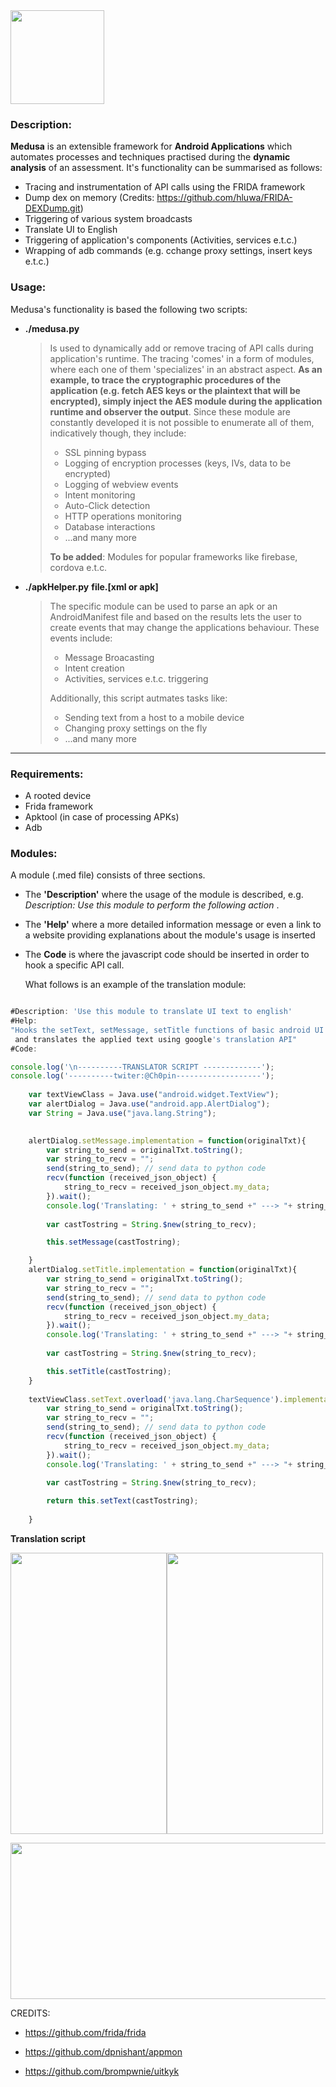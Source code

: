 

<img src="https://raw.githubusercontent.com/Ch0pin/medusa/master/libraries/logo.png" width="150" height="150">

### Description:

**Medusa** is an extensible framework for **Android Applications** which automates processes and techniques practised during the **dynamic analysis** of an assessment.  It's functionality can be summarised as follows:

- Tracing and instrumentation of API calls using the FRIDA framework
- Dump dex on memory (Credits: https://github.com/hluwa/FRIDA-DEXDump.git)
- Triggering of various system broadcasts
- Translate UI to English
- Triggering of application's components (Activities, services e.t.c.)
- Wrapping of adb commands (e.g. cchange proxy settings, insert keys e.t.c.)



### Usage:

Medusa's functionality is based the following two scripts:

- **./medusa.py** 

  > Is used to dynamically add or remove tracing of API calls during application's runtime. The tracing 'comes' in a form of modules, where each one of them 'specializes' in an abstract aspect. **As an example, to trace the cryptographic procedures of the application (e.g.  fetch AES keys or the plaintext that will be encrypted), simply inject the AES module during the application runtime and observer the output**. Since these module are constantly developed it is not possible to enumerate all of them, indicatively though, they include:
  >
  > -  SSL pinning bypass
  > - Logging of encryption processes (keys, IVs, data to be encrypted)
  > - Logging of webview events
  > - Intent monitoring 
  > - Auto-Click detection 
  > - HTTP operations monitoring
  > - Database interactions
  > - ...and many more
  >
  > **To be added**: Modules for popular frameworks like firebase, cordova e.t.c.

- **./apkHelper.py** **file.[xml or apk]**

  > The specific module can be used to parse an apk or an AndroidManifest file and based on the results lets the user to create events that may change the applications behaviour. These events include:
  >
  > - Message Broacasting
  > - Intent creation
  > - Activities, services e.t.c. triggering 
  >
  > Additionally, this script autmates tasks like:
  >
  > - Sending text from a host to a mobile device
  > - Changing proxy settings on the fly 
  > - ...and many more

****



### Requirements:

- A rooted device
- Frida framework
- Apktool (in case of processing APKs)
- Adb

### Modules:

A module (.med file) consists of three sections. 

- The **'Description'** where the usage of the module is described, e.g. *Description: Use this module to perform the following action* . 

- The **'Help'** where a more detailed information message or even a link to a website providing explanations about the module's usage is inserted

- The **Code** is where the javascript code should be inserted in order to hook a specific API call. 

  

  What follows is an example of the translation module:

```js

#Description: 'Use this module to translate UI text to english'
#Help: 
"Hooks the setText, setMessage, setTitle functions of basic android UI components 
 and translates the applied text using google's translation API"
#Code:

console.log('\n----------TRANSLATOR SCRIPT -------------');
console.log('----------twiter:@Ch0pin-------------------');
   
    var textViewClass = Java.use("android.widget.TextView");
    var alertDialog = Java.use("android.app.AlertDialog");
    var String = Java.use("java.lang.String");
   

    alertDialog.setMessage.implementation = function(originalTxt){
        var string_to_send = originalTxt.toString();
        var string_to_recv = "";
        send(string_to_send); // send data to python code
        recv(function (received_json_object) {
            string_to_recv = received_json_object.my_data;
        }).wait(); 
        console.log('Translating: ' + string_to_send +" ---> "+ string_to_recv)
  
        var castTostring = String.$new(string_to_recv);

        this.setMessage(castTostring);

    }
    alertDialog.setTitle.implementation = function(originalTxt){
        var string_to_send = originalTxt.toString();
        var string_to_recv = "";
        send(string_to_send); // send data to python code
        recv(function (received_json_object) {
            string_to_recv = received_json_object.my_data;
        }).wait(); 
        console.log('Translating: ' + string_to_send +" ---> "+ string_to_recv)
  
        var castTostring = String.$new(string_to_recv);

        this.setTitle(castTostring);
    }
 
    textViewClass.setText.overload('java.lang.CharSequence').implementation = function (originalTxt) {
        var string_to_send = originalTxt.toString();
        var string_to_recv = "";
        send(string_to_send); // send data to python code
        recv(function (received_json_object) {
            string_to_recv = received_json_object.my_data;
        }).wait(); 
        console.log('Translating: ' + string_to_send +" ---> "+ string_to_recv)
  
        var castTostring = String.$new(string_to_recv);

        return this.setText(castTostring);
 
    }

```



**Translation script**

<img src="https://user-images.githubusercontent.com/4659186/86785673-e59bbd00-c05a-11ea-8fb0-9c3f86043104.png" width="250" height="450"><img src="https://user-images.githubusercontent.com/4659186/86785688-e9c7da80-c05a-11ea-838f-e4c7568c7c2a.png" width="250" height="450">





<img src="https://user-images.githubusercontent.com/4659186/86785693-eb919e00-c05a-11ea-901e-8cc180d6274a.png" width="550" height="250">



CREDITS:

- https://github.com/frida/frida

- https://github.com/dpnishant/appmon
- https://github.com/brompwnie/uitkyk



